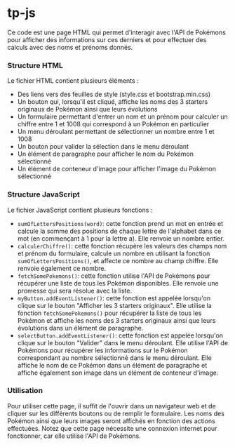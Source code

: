 # tp-js

Ce code est une page HTML qui permet d'interagir avec l'API de Pokémons pour afficher des informations sur ces derniers et pour effectuer des calculs avec des noms et prénoms donnés.
### Structure HTML

Le fichier HTML contient plusieurs éléments :
- Des liens vers des feuilles de style (style.css et bootstrap.min.css)
- Un bouton qui, lorsqu'il est cliqué, affiche les noms des 3 starters originaux de Pokémon ainsi que leurs évolutions
- Un formulaire permettant d'entrer un nom et un prénom pour calculer un chiffre entre 1 et 1008 qui correspond à un Pokémon en particulier
- Un menu déroulant permettant de sélectionner un nombre entre 1 et 1008
- Un bouton pour valider la sélection dans le menu déroulant
- Un élément de paragraphe pour afficher le nom du Pokémon sélectionné
- Un élément de conteneur d'image pour afficher l'image du Pokémon sélectionné
### Structure JavaScript

Le fichier JavaScript contient plusieurs fonctions : 
- `sumOfLettersPositions(word)`: cette fonction prend un mot en entrée et calcule la somme des positions de chaque lettre de l'alphabet dans ce mot (en commençant à 1 pour la lettre a). Elle renvoie un nombre entier. 
- `calculerChiffre()`: cette fonction récupère les valeurs des champs nom et prénom du formulaire, calcule un nombre en utilisant la fonction `sumOfLettersPositions()`, et affecte ce nombre au champ chiffre. Elle renvoie également ce nombre. 
- `fetchSomePokemons()`: cette fonction utilise l'API de Pokémons pour récupérer une liste de tous les Pokémon disponibles. Elle renvoie une promesse qui sera résolue avec la liste. 
- `myButton.addEventListener()`: cette fonction est appelée lorsqu'on clique sur le bouton "Afficher les 3 starters originaux". Elle utilise la fonction `fetchSomePokemons()` pour récupérer la liste de tous les Pokémon et affiche les noms des 3 starters originaux ainsi que leurs évolutions dans un élément de paragraphe. 
- `selectButton.addEventListener()`: cette fonction est appelée lorsqu'on clique sur le bouton "Valider" dans le menu déroulant. Elle utilise l'API de Pokémons pour récupérer les informations sur le Pokémon correspondant au nombre sélectionné dans le menu déroulant. Elle affiche le nom de ce Pokémon dans un élément de paragraphe et affiche également son image dans un élément de conteneur d'image.
### Utilisation

Pour utiliser cette page, il suffit de l'ouvrir dans un navigateur web et de cliquer sur les différents boutons ou de remplir le formulaire. Les noms des Pokémon ainsi que leurs images seront affichés en fonction des actions effectuées. Notez que cette page nécessite une connexion internet pour fonctionner, car elle utilise l'API de Pokémons.

